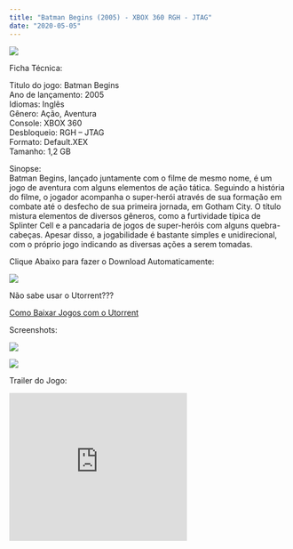 ```yaml
---
title: "Batman Begins (2005) - XBOX 360 RGH - JTAG"
date: "2020-05-05"
---
```


[![](https://1.bp.blogspot.com/-gngXodMJjxA/XrGzhltSr_I/AAAAAAAAGME/65YCZ8McxhY5sgMeiHdDmq8VpRuL4ojWQCLcBGAsYHQ/s320/72182-batman-begins-xbox-front-cover-1-215x300.jpg)](https://1.bp.blogspot.com/-gngXodMJjxA/XrGzhltSr_I/AAAAAAAAGME/65YCZ8McxhY5sgMeiHdDmq8VpRuL4ojWQCLcBGAsYHQ/s1600/72182-batman-begins-xbox-front-cover-1-215x300.jpg)

Ficha Técnica:

Titulo do jogo: Batman Begins  
Ano de lançamento: 2005  
Idiomas: Inglês  
Gênero: Ação, Aventura  
Console: XBOX 360  
Desbloqueio: RGH – JTAG  
Formato: Default.XEX  
Tamanho: 1,2 GB

Sinopse:  
Batman Begins, lançado juntamente com o filme de mesmo nome, é um jogo de aventura com alguns elementos de ação tática. Seguindo a história do filme, o jogador acompanha o super-herói através de sua formação em combate até o desfecho de sua primeira jornada, em Gotham City. O título mistura elementos de diversos gêneros, como a furtividade típica de Splinter Cell e a pancadaria de jogos de super-heróis com alguns quebra-cabeças. Apesar disso, a jogabilidade é bastante simples e unidirecional, com o próprio jogo indicando as diversas ações a serem tomadas.

Clique Abaixo para fazer o Download Automaticamente:

[![](https://1.bp.blogspot.com/-ZiyKr4TPKHg/XqoHsQG1YpI/AAAAAAAAFU0/2TSF5tAU16YCRCDeI6UL7VZxWtpmWQ_cQCPcBGAYYCw/s1600/MAGNET-LINK-300x77.png)](https://zee.gl/hBwzH)

Não sabe usar o Utorrent???

[Como Baixar Jogos com o Utorrent](https://ultragames-torrents.blogspot.com/2020/04/como-baixar-jogos-com-o-utorrent.html)

Screenshots:

[![](https://1.bp.blogspot.com/-lhJUmSln6yY/XrG2zTOEurI/AAAAAAAAGMU/wwOtC5MPjskTioDJ6CLK0sK8zYdFYy3mQCLcBGAsYHQ/s320/maxresdefault.jpg)](https://1.bp.blogspot.com/-lhJUmSln6yY/XrG2zTOEurI/AAAAAAAAGMU/wwOtC5MPjskTioDJ6CLK0sK8zYdFYy3mQCLcBGAsYHQ/s1600/maxresdefault.jpg)

[![](https://1.bp.blogspot.com/-yUryHIs3auA/XrG2zb9hJQI/AAAAAAAAGMQ/9Rlz1VW33LsFjpMkCSE2LycUxl-yzXWzwCLcBGAsYHQ/s320/212206-batman-begins-xbox-screenshot-batman-will-more-often-find.jpg)](https://1.bp.blogspot.com/-yUryHIs3auA/XrG2zb9hJQI/AAAAAAAAGMQ/9Rlz1VW33LsFjpMkCSE2LycUxl-yzXWzwCLcBGAsYHQ/s1600/212206-batman-begins-xbox-screenshot-batman-will-more-often-find.jpg)

Trailer do Jogo:

<iframe width="320" height="266" class="YOUTUBE-iframe-video" data-thumbnail-src="https://i.ytimg.com/vi/whZZNsv1OCs/0.jpg" src="https://www.youtube.com/embed/whZZNsv1OCs?feature=player_embedded" frameborder="0" allowfullscreen></iframe>
